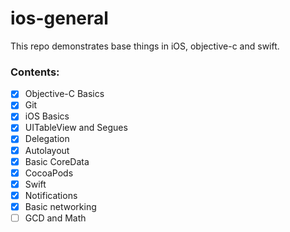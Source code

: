 # ios-general
This repo demonstrates base things in iOS, objective-c and swift.

### Contents:

- [x] Objective-C Basics
- [x] Git
- [x] iOS Basics
- [x] UITableView and Segues
- [x] Delegation
- [x] Autolayout
- [x] Basic CoreData
- [x] CocoaPods
- [x] Swift
- [x] Notifications
- [x] Basic networking
- [ ] GCD and Math
